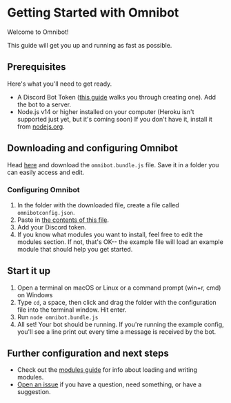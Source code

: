 # Getting Started with Omnibot

Welcome to Omnibot!

This guide will get you up and running as fast as possible.

## Prerequisites

Here's what you'll need to get ready.

- A Discord Bot Token ([this guide](https://www.writebots.com/discord-bot-token/) walks you through creating one). Add the bot to a server.
- Node.js v14 or higher installed on your computer (Heroku isn't supported just yet, but it's coming soon)
  If you don't have it, install it from [nodejs.org](https://nodejs.org).

## Downloading and configuring Omnibot

Head [here](https://github.com/iamtheyammer/omnibot/releases/latest) and download the
`omnibot.bundle.js` file. Save it in a folder you can easily access and edit.

### Configuring Omnibot

1. In the folder with the downloaded file, create a file called `omnibotconfig.json`.
2. Paste in [the contents of this file](examples/omnibotconfig.json).
3. Add your Discord token.
4. If you know what modules you want to install, feel free to edit the modules section. If not, that's OK-- the example file will load an example module that should help you get started.

## Start it up

1. Open a terminal on macOS or Linux or a command prompt (win+r, cmd) on Windows
2. Type `cd`, a space, then click and drag the folder with the configuration file into the terminal window. Hit enter.
3. Run `node omnibot.bundle.js`
4. All set! Your bot should be running. If you're running the example config, you'll see a line print out every time a message is received by the bot.

## Further configuration and next steps

- Check out the [modules guide](/modules) for info about loading and writing modules.
- [Open an issue](https://github.com/iamtheyammer/omnibot/issues) if you have a question, need something, or have a suggestion.
